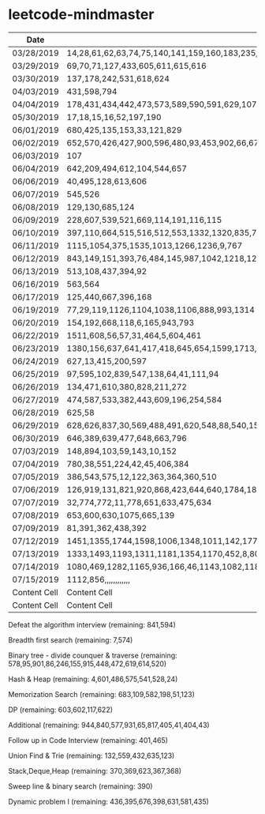 # leetcode-mindmaster

| Date  | Lintcode |
| ---------- | ------------- |
| 03/28/2019 | 14,28,61,62,63,74,75,140,141,159,160,183,235,414,428,437,447,458,457,459,460,585,617,586,120 |
| 03/29/2019 | 69,70,71,127,433,605,611,615,616 |
| 03/30/2019 | 137,178,242,531,618,624 |
| 04/03/2019 | 431,598,794 |
| 04/04/2019 | 178,431,434,442,473,573,589,590,591,629,1070 |
| 05/30/2019 | 17,18,15,16,52,197,190 |
| 06/01/2019 | 680,425,135,153,33,121,829 |
| 06/02/2019 | 652,570,426,427,900,596,480,93,453,902,66,67,68 |
| 06/03/2019 | 107 |
| 06/04/2019 | 642,209,494,612,104,544,657 |
| 06/06/2019 | 40,495,128,613,606 |
| 06/07/2019 | 545,526 |
| 06/08/2019 | 129,130,685,124 |
| 06/09/2019 | 228,607,539,521,669,114,191,116,115 |
| 06/10/2019 | 397,110,664,515,516,512,553,1332,1320,835,765,1225 |
| 06/11/2019 | 1115,1054,375,1535,1013,1266,1236,9,767 |
| 06/12/2019 | 843,149,151,393,76,484,145,987,1042,1218,1204 |
| 06/13/2019 | 513,108,437,394,92 |
| 06/16/2019 | 563,564 |
| 06/17/2019 | 125,440,667,396,168 |
| 06/19/2019 | 77,29,119,1126,1104,1038,1106,888,993,1314 |
| 06/20/2019 | 154,192,668,118,6,165,943,793 |
| 06/22/2019 | 1511,608,56,57,31,464,5,604,461 |
| 06/23/2019 | 1380,156,637,641,417,418,645,654,1599,1713,1701,1301,1743,1471,952,1509,1745,764 |
| 06/24/2019 | 627,13,415,200,597 |
| 06/25/2019 | 97,595,102,839,547,138,64,41,111,94 |
| 06/26/2019 | 134,471,610,380,828,211,272 |
| 06/27/2019 | 474,587,533,382,443,609,196,254,584 |
| 06/28/2019 | 625,58 |
| 06/29/2019 | 628,626,837,30,569,488,491,620,548,88,540,158*,647 |
| 06/30/2019 | 646,389,639,477,648,663,796 |
| 07/03/2019 | 148,894,103,59,143,10,152 |
| 07/04/2019 | 780,38,551,224,42,45,406,384 |
| 07/05/2019 | 386,543,575,12,122,363,364,360,510 |
| 07/06/2019 | 126,919,131,821,920,868,423,644,640,1784,184,661,448,662,649,650,582 |
| 07/07/2019 | 32,774,772,11,778,651,633,475,634 |
| 07/08/2019 | 653,600,630,1075,665,139 |
| 07/09/2019 | 81,391,362,438,392 |
| 07/12/2019 | 1451,1355,1744,1598,1006,1348,1011,142,177,1360,175,768 |
| 07/13/2019 | 1333,1493,1193,1311,1181,1354,1170,452,8,80,408,53,684,55,96,172,100,479,988,35 |
| 07/14/2019 | 1080,469,1282,1165,936,166,46,1143,1082,1188,1017,1230,769,85,1209,1005,1163,1369,1078,1283,872 |
| 07/15/2019 | 1112,856,,,,,,,,,,,, |
| Content Cell | Content Cell |
| Content Cell | Content Cell |


Defeat the algorithm interview (remaining: 841,594)

Breadth first search (remaining: 7,574)

Binary tree - divide counquer & traverse (remaining: 578,95,901,86,246,155,915,448,472,619,614,520)

Hash & Heap (remaining: 4,601,486,575,541,528,24)

Memorization Search (remaining: 683,109,582,198,51,123)

DP (remaining: 603,602,117,622)

Additional (remaining: 944,840,577,931,65,817,405,41,404,43)

Follow up in Code Interview (remaining: 401,465)

Union Find & Trie (remaining: 132,559,432,635,123)

Stack,Deque,Heap (remaining: 370,369,623,367,368)

Sweep line & binary search (remaining: 390)

Dynamic problem I (remaining: 436,395,676,398,631,581,435)


